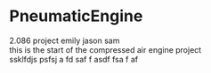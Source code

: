 # PneumaticEngine
2.086 project emily jason sam  
this is the start of the compressed air engine project  
ssklfdjs
psfsj
a
fd
saf
f
asdf
fsa
f
af
